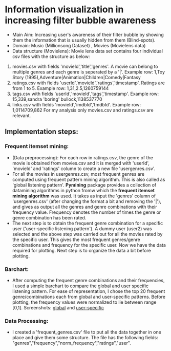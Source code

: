 # Information visualization in increasing filter bubble awareness
 - Main Aim: Increasing user's awareness of their filter bubble by showing them the information that is usually hidden from them (Blind-spots). 
 - Domain: Music (Millionsong Dataset) , Movies (Movielens data)
 - Data structure (Movielens): Movie lens data set contains four individual csv files with the structure as below:
  1. movies.csv with fields 'movieId','title','genres'. A movie can belong to multiple genres and each genre is seperated by a '|'.            Example row: 1,Toy Story (1995),Adventure|Animation|Children|Comedy|Fantasy
  2. ratings.csv with fields 'userId','movieId','ratings','timestamp'. Ratings are from 1 to 5. Example row: 1,31,2.5,1260759144
  3. tags.csv with fields 'userId','movieId','tags','timestamp'. Example row: 15,339,sandra 'boring' bullock,1138537770
  4. links.csv with fields 'movieId','imdbId','tmdbId'. Example row: 1,0114709,862
  For my analysis only movies.csv and ratings.csv are relevant. 
## Implementation steps: 
### Frequent itemset mining:
   - (Data preprocessing): For each row in ratings.csv, the genre of the movie is obtained from movies.csv and it is merged with 'userId', 'movieId' and 'ratings' column to create a new file 'usergenres.csv'.
   - For all the movies in usergenres.csv, most frequent genres are computed using frequent pattern mining algorithm. This is also called as 'global listening pattern'. **Pymining** package provides a collection of datamining algorithms in python fromw which the **frequent itemset mining algorithm** was used. It takes as input the 'genres' column of 'usergenres.csv' (after changing the format a bit and removing the '|'), and gives as output all the genres and genre combinations with their frequency value. Frequency denotes the number of times the genre or genre combination has been rated.
   - The next step is to obtain the frequent genre combination for a specific user ('user-specific listening pattern'). A dummy user (user2) was selected and the above step was carried out for all the movies rated by the specific user. This gives the most frequent genres/genre combinations and frequency for the specific user. Now we have the data required for plotting. Next step is to organize the data a bit before plotting. 
### Barchart: 
 - After computing the frequent genre combinations and their frequencies, I used a simple barchart to compare the global and user specific listening pattern. For ease of representation, I chose the top 20 frequent genre/combinations each from global and user-specific patterns. Before plotting, the frequency values were normalized to lie between range [0,1]. Screenshots: [global](https://github.com/jayachithra/Recsys/blob/master/code/barchart_global.JPG) and [user-specific](https://github.com/jayachithra/Recsys/blob/master/code/barchart_user.JPG)
 
### Data Processing: 
   - I created a 'frequent_genres.csv' file to put all the data together in one place and give them some structure. The file has the following fields: "genres","frequency","norm_frequency","ratings","user". 

